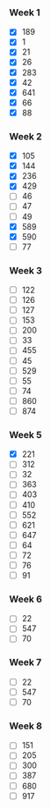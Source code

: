 ### Week 1
- [x] 189
- [x] 1
- [x] 21
- [x] 26
- [x] 283
- [x] 42
- [x] 641
- [x] 66
- [x] 88

### Week 2
- [x] 105
- [x] 144
- [x] 236
- [x] 429
- [ ] 46
- [ ] 47
- [ ] 49
- [x] 589
- [x] 590
- [ ] 77

### Week 3
- [ ] 122
- [ ] 126
- [ ] 127
- [ ] 153
- [ ] 200
- [ ] 33
- [ ] 455
- [ ] 45
- [ ] 529
- [ ] 55
- [ ] 74
- [ ] 860
- [ ] 874

### Week 5
- [x] 221
- [ ] 312
- [ ] 32
- [ ] 363
- [ ] 403
- [ ] 410
- [ ] 552
- [ ] 621
- [ ] 647
- [ ] 64
- [ ] 72
- [ ] 76
- [ ] 91

### Week 6
- [ ] 22
- [ ] 547
- [ ] 70

### Week 7
- [ ] 22
- [ ] 547
- [ ] 70

### Week 8
- [ ] 151
- [ ] 205
- [ ] 300
- [ ] 387
- [ ] 680
- [ ] 917
